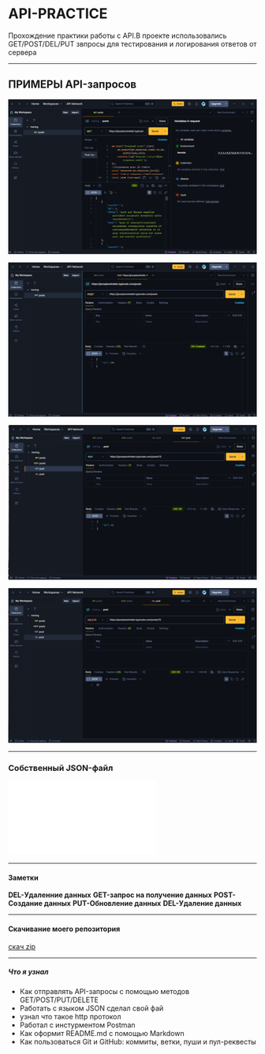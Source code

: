 # API-PRACTICE 

Прохождение практики работы с API.В проекте использовались GET/POST/DEL/PUT звпросы для тестирования и логирования ответов от сервера 

---

## ПРИМЕРЫ API-запросов 

![Запрос на получение данных GET](./Practice-API/JSON_GET.png)

![Создание данных POST](./Practice-API/JSON_POST.png)

![Обновление данных PUT](./Practice-API/JSON_PUT.png)

![Удаление данных DEL](./Practice-API/JSOM_DEL.png)

---

### Собственный JSON-файл

![Собсвенный JSON-Файл](./JSON_File/example.json)

---

#### Заметки

**DEL-Удаленние данных**
**GET-запрос на получение данных**
**POST-Создание данных**
**PUT-Обновление данных**
**DEL-Удаление данных**

---

#### Скачивание моего репозитория

[скач zip](https://github.com/FiL4an/API-Practice)

---

##### Что я узнал
- Как отправлять API-запросы с помощью методов GET/POST/PUT/DELETE
- Работать с языком JSON сделал свой фай
- узнал что такое http протокол
- Работал с инстурментом Postman
- Как оформит README.md  с помощью  Markdown
- Как пользоваться Git и GitHub: коммиты, ветки, пуши и пул-реквесты
